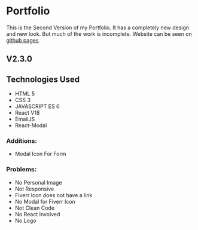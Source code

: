 # Portfolio

This is the Second Version of my Portfolio. It has a completely new design and new look.
But much of the work is incomplete.
Website can be seen on [github pages](https://saabk.github.io/portfolio/)

## **V2.3.0**

## **Technologies Used**

- HTML 5
- CSS 3
- JAVASCRIPT ES 6
- React V18
- EmailJS
- React-Modal

### **Additions**:

- Modal Icon For Form

### **Problems**:

- No Personal Image
- Not Responsive
- Fiverr Icon does not have a link
- No Modal for Fiverr Icon
- Not Clean Code
- No React Involved
- No Logo
